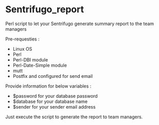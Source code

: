# Sentrifugo_report
Perl script to let your Sentrifugo generate summary report to the team managers

Pre-requesties :

- Linux OS
- Perl
- Perl-DBI module
- Perl-Date-Simple module
- mutt
- Postfix and configured for send email

Provide information for below variables :
- $password for your database password
- $database for your database name
- $sender for your sender email address

Just execute the script to generate the report to team managers.
